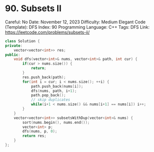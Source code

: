 # 90. Subsets II

Careful: No
Date: November 12, 2023
Difficulty: Medium
Elegant Code (Template): DFS
Index: 90
Programming Language: C++
Tags: DFS
Link: https://leetcode.com/problems/subsets-ii/

```cpp
class Solution {
private:
    vector<vector<int>> res;
public:
    void dfs(vector<int>& nums, vector<int>& path, int cur) {
        if(cur > nums.size()) {
            return;
        }
        res.push_back(path);
        for(int i = cur; i < nums.size(); ++i) {
            path.push_back(nums[i]);
            dfs(nums, path, i+1);
            path.pop_back();
            // skip duplicates
            while(i+1 < nums.size() && nums[i+1] == nums[i]) i++;
        }
    }
    vector<vector<int>> subsetsWithDup(vector<int>& nums) {
        sort(nums.begin(), nums.end());
        vector<int> p;
        dfs(nums, p, 0);
        return res;
    }
};
```